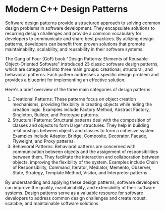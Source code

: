 # Modern C++ Design Patterns

Software design patterns provide a structured approach to solving common design problems in software development. They encapsulate solutions to recurring design challenges and provide a common vocabulary for developers to communicate and share best practices. By utilizing design patterns, developers can benefit from proven solutions that promote maintainability, scalability, and reusability in their software systems.

The Gang of Four (GoF) book "Design Patterns: Elements of Reusable Object-Oriented Software" introduced 23 classic software design patterns, which are categorized into three main groups: creational, structural, and behavioral patterns. Each pattern addresses a specific design problem and provides a blueprint for implementing an effective solution.

Here's a brief overview of the three main categories of design patterns:

1. Creational Patterns: 
These patterns focus on object creation mechanisms, providing flexibility in creating objects while hiding the creation logic. Examples include Factory Method, Abstract Factory, Singleton, Builder, and Prototype patterns.
2. Structural Patterns: 
Structural patterns deal with the composition of classes and objects to form larger structures. They help in building relationships between objects and classes to form a cohesive system. Examples include Adapter, Bridge, Composite, Decorator, Facade, Flyweight, and Proxy patterns.
3. Behavioral Patterns: 
Behavioral patterns are concerned with communication between objects and the assignment of responsibilities between them. They facilitate the interaction and collaboration between objects, improving the flexibility of the system. Examples include Chain of Responsibility, Command, Iterator, Mediator, Memento, Observer, State, Strategy, Template Method, Visitor, and Interpreter patterns.

By understanding and applying these design patterns, software developers can improve the quality, maintainability, and extensibility of their software systems. Design patterns serve as a valuable resource for software developers to address common design challenges and create robust, scalable, and maintainable software solutions.

